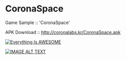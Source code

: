 # CoronaSpace
Game Sample :: 'CoronaSpace'

APK Download ::
http://coronalabs.kr/CoronaSpace.apk

[![Everything Is AWESOME](http://wonhada.com/wp-content/uploads/2016/01/gamesample.jpg)](https://www.youtube.com/watch?v=Yq4GdLeIM5g "Everything Is AWESOME")

[![IMAGE ALT TEXT](http://wonhada.com/wp-content/uploads/2016/01/gamesample.jpg)](http://www.youtube.com/watch?v=Yq4GdLeIM5g "Video Title")

